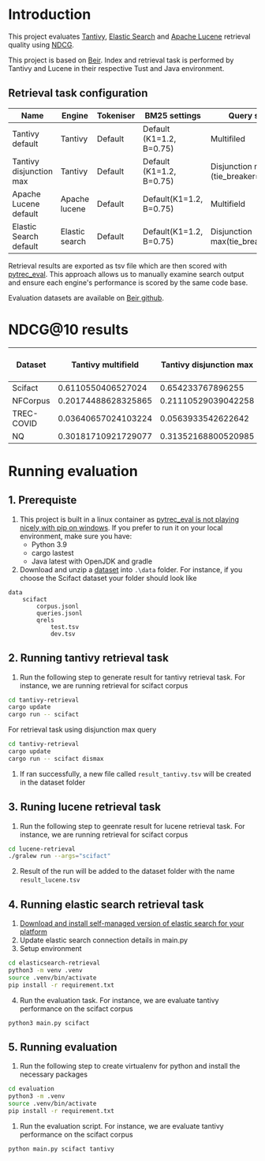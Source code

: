 # Introduction
This project evaluates [Tantivy](https://github.com/quickwit-oss/tantivy), [Elastic Search](https://github.com/elastic/elasticsearch) and [Apache Lucene](https://github.com/apache/lucene) retrieval quality using [NDCG](https://en.wikipedia.org/wiki/Discounted_cumulative_gain).

This project is based on [Beir](https://github.com/beir-cellar/beir). Index and retrieval task is performed by Tantivy and Lucene in their respective Tust and Java environment. 

## Retrieval task configuration
| Name | Engine | Tokeniser | BM25 settings | Query style |
| - | - | - | - | - |
| Tantivy default | Tantivy | Default | Default (K1=1.2, B=0.75) | Multifiled |
| Tantivy disjunction max | Tantivy | Default | Default (K1=1.2, B=0.75) | Disjunction max (tie_breaker=0.5) |
| Apache Lucene default | Apache lucene | Default | Default(K1=1.2, B=0.75) | Multifield |
| Elastic Search default | Elastic search | Default | Default(K1=1.2, B=0.75) | Disjunction max(tie_breaker=0.5) |

Retrieval results are exported as tsv file which are then scored with [pytrec_eval](https://github.com/cvangysel/pytrec_eval). This approach allows us to manually examine search output and ensure each engine's performance is scored by the same code base.

Evaluation datasets are available on [Beir github](https://github.com/beir-cellar/beir).

# NDCG@10 results
| Dataset | Tantivy multifield | Tantivy disjunction max | Apache Lucene default | [Beir BM25 Multifield]((https://eval.ai/web/challenges/challenge-page/1897/leaderboard/4475)) | Elastic Search 8.12.0 default |
| - | - | - | - | - | - |
| Scifact | 0.6110550406527024 | 0.654233767896255 | 0.6105774540257333 | 0.665 | 0.6563018879997284 |
| NFCorpus | 0.20174488628325865 | 0.21110529039042258 | 0.2021653197430468 | 0.325 | 0.2116375800036891 |
| TREC-COVID | 0.03640657024103224 | 0.0563933542622642 | 0.03705072222267741 | 0.656 | 0.05433894833185797 |
| NQ | 0.30181710921729077 | 0.31352168800520985 | 0.301753090384626 | 0.329 | 0.310128528137924 |

# Running evaluation
## 1. Prerequiste
1. This project is built in a linux container as [pytrec_eval is not playing nicely with pip on windows](https://github.com/cvangysel/pytrec_eval/issues/32). If you prefer to run it on your local environment, make sure you have:
    * Python 3.9
    * cargo lastest
    * Java latest with OpenJDK and gradle
1. Download and unzip a [dataset](https://github.com/beir-cellar/beir) into ```.\data``` folder. For instance, if you choose the Scifact dataset your folder should look like
```
data
    scifact
        corpus.jsonl
        queries.jsonl
        qrels
            test.tsv
            dev.tsv
```

## 2. Running tantivy retrieval task

1. Run the following step to generate result for tantivy retrieval task. For instance, we are running retrieval for scifact corpus
```sh
cd tantivy-retrieval
cargo update
cargo run -- scifact
```

For retrieval task using disjunction max query
```sh
cd tantivy-retrieval
cargo update
cargo run -- scifact dismax
```

1. If ran successfully, a new file called ```result_tantivy.tsv``` will be created in the dataset folder

## 3. Runing lucene retrieval task
1. Run the following step to geenrate result for lucene retrieval task. For instance, we are running retrieval for scifact corpus
```sh
cd lucene-retrieval
./gralew run --args="scifact"
```
2. Result of the run will be added to the dataset folder with the name ``result_lucene.tsv``

## 4. Running elastic search retrieval task
1. [Download and install self-managed version of elastic search for your platform](https://www.elastic.co/guide/en/elasticsearch/reference/current/install-elasticsearch.html)
2. Update elastic search connection details in main.py
3. Setup environment
```sh
cd elasticsearch-retrieval
python3 -m venv .venv
source .venv/bin/activate
pip install -r requirement.txt
```
4. Run the evaluation task. For instance, we are evaluate tantivy performance on the scifact corpus
```ssh
python3 main.py scifact
```

## 5. Running evaluation
1. Run the following step to create virtualenv for python and install the necessary packages
```sh
cd evaluation
python3 -m .venv
source .venv/bin/activate
pip install -r requirement.txt
```
1. Run the evaluation script. For instance, we are evaluate tantivy performance on the scifact corpus
```sh
python main.py scifact tantivy
```
